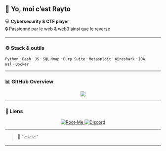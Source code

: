 ## 👋 Yo, moi c’est Rayto

💻 **Cybersecurity & CTF player**  
🔒 Passionné par le web & web3 ainsi que le reverse

---

### ⚙️ Stack & outils
`Python` · `Bash` · `JS` · `SQL`
`Nmap` · `Burp Suite` · `Metasploit` · `Wireshark` · `IDA`  
`Wsl` · `Docker`

---

### 📊 GitHub Overview
<p align="center">
  <img src="https://github-profile-summary-cards.vercel.app/api/cards/profile-details?username=Raytoou&theme=github_dark" />
</p>

---

### 🔗 Liens
<p align="center">
  <a href="https://www.root-me.org/Rayto?lang=fr">
    <img alt="Root-Me" src="https://img.shields.io/badge/Rayto-111111?style=for-the-badge&logo=root-me&logoColor=white&labelColor=000000">
  </a>
  <a href="https://discord.gg/6NC9Fh6Beh">
    <img alt="Discord" src="https://img.shields.io/badge/Discord-0a0a0a?style=for-the-badge&logo=discord&logoColor=7289DA&labelColor=000000">
  </a>
</p>

---


> 🧠 “📈📈📈”

---

